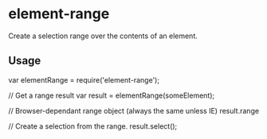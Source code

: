 # element-range

Create a selection range over the contents of an element.

## Usage

var elementRange = require('element-range');

// Get a range result
var result = elementRange(someElement);

// Browser-dependant range object (always the same unless IE)
result.range

// Create a selection from the range.
result.select();
